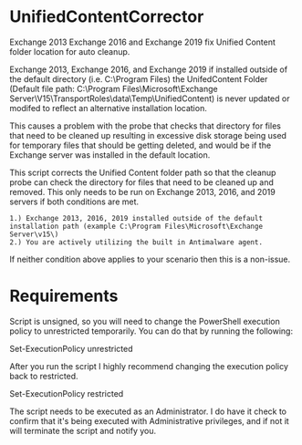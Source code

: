 # UnifiedContentCorrector
Exchange 2013 Exchange 2016 and Exchange 2019 fix Unified Content folder location for auto cleanup.


Exchange 2013, Exchange 2016, and Exchange 2019 if installed outside of the default directory (i.e. C:\Program Files) the UnifedContent Folder (Default file path: C:\Program Files\Microsoft\Exchange Server\V15\TransportRoles\data\Temp\UnifiedContent) is never updated or modifed to reflect an alternative installation location.


This causes a problem with the probe that checks that directory for files that need to be cleaned up resulting in excessive disk storage being used for temporary files that should be getting deleted, and would be if the Exchange server was installed in the default location.


This script corrects the Unified Content folder path so that the cleanup probe can check the directory for 
files that need to be cleaned up and removed. This only needs to be run on Exchange 2013, 2016, and 2019 servers
if both conditions are met.
 
    1.) Exchange 2013, 2016, 2019 installed outside of the default installation path (example C:\Program Files\Microsoft\Exchange Server\v15\)
    2.) You are actively utilizing the built in Antimalware agent.

If neither condition above applies to your scenario then this is a non-issue.

# Requirements

Script is unsigned, so you will need to change the PowerShell execution policy to unrestricted temporarily. You can do that by running the following:

Set-ExecutionPolicy unrestricted

After you run the script I highly recommend changing the execution policy back to restricted.

Set-ExecutionPolicy restricted

The script needs to be executed as an Administrator. I do have it check to confirm that it's being executed with Administrative privileges, and if not it will terminate the script and notify you.


